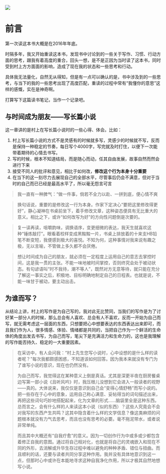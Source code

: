 

![](https://rolen.wiki/wp-content/uploads/2024/08/novelist-as-a-vocation.png)

# 前言

第一次读这本书大概是在2016年年底。

时隔多年，我又开始重读这本书，发现书中讨论到的一些关于写作、习惯、行动方面的思考，跟我有着高度的重合，回头一想，是不是正因为当时读了这本书，同时受到村上方方面面的影响，造成了现在我的状态和一些思考和行动。

具体我无法量化，自然无从得知，但是有一点可以确认的是，书中涉及到的一些思考，与当下的我的一些思考出现了高度匹配，重读的过程中常有“我懂你的意思”这样的感慨，实在是神奇啊。

打算写下这篇读书笔记，当作一个记录吧。

## 与时间成为朋友——写长篇小说

这一章讲的是村上在写长篇小说时的一些心得、体会。比如：

1. 村上写长篇小说的方式不是灵感有的时候就多写，灵感少的时候就不写，反而是保持一种稳定的节奏，每日写个4000字，写完就及时打住，以便下一次能带着期待的心情去书写。
2. 写的时候，根本不知道结局，而是随心而动，任其自由发展，故事自然而然会进行下来
3. 接受不同人的批评和意见，相比于如何改，**修改这个行为本身十分重要**
4. 在当下的这一刻尽力去展现自己的全部水平，尽管事后仍会不满意，但对于当时的自己而已已经是最高水平了，所以毫无怨言可言

> 我一直有一种脾气：​“做一件事，倘若不全力以赴、一拼到底，便心情不爽

> 换句话说，重要的是修改这一行为本身。作家下定决心“要把这里修改得更好”​，静心凝神在书桌前坐下，着手修改文章，这种姿态便具有无比重大的意义。相比之下，或许“如何改写为好”的方向性问题倒是次要的。

> 复一读再读，咀嚼韵味，调换语序，变更细微的表达，我天生就喜欢这种“锤炼敲打”​。眼看着校样变成黑黢黢一片，书桌上排放着的十来支HB铅笔不断变短，我便感到极大的喜悦。不知为何，这种事情对我来说有趣之极，无以言喻，不管做上多久都不会厌倦。

> 想让时间成为自己的朋友，就必须在一定程度上运用自己的意志去掌控时间，这是我一贯的主张。不能一味地被时间掌控，否则终究会处于被动状态。有句谚语叫“时不我待，潮不等人”​，既然对方无意等待，就只能在充分了解这一事实之后，积极地、目标明确地制定自己的日程表。也就是说，不能一味甘于被动，要主动出击。

## 为谁而写？

从结论上讲，村上的写作是为自己写的，我对此无比赞同，当我们的写作是为了讨好某一部分人的时候，那么总会有人喜欢、总会有人不喜欢，反而一开始为自己而写，就无需考虑这一层面的东西，只想要把心中想要表达的东西表达出来即可，而且我们作为人，很多情感、体验、情绪都是共同的，当把自己作为一个鲜活的生命体的角度出发去书写，为自己而写，笔尖下是充满活力和生命力的，这也是我理解的写作能否持久、稳定的一大重要因素。

> 在采访中，有人会问我：​“村上先生您写小说时，心中设想的是什么样的读者呢？​”每次我都颇感困惑，不知道该如何回答。因为我本来就没有专门为了谁写小说的意识，现在也仍然没有。
> 
> 为自己而写，我觉得这在某种意义上倒是真话。尤其是深更半夜在厨房餐桌边写第一部小说《且听风吟》时，我压根儿没想到它会进入一般读者的视野——真的。大体说来，我仅仅是意识到自己会“变得心情舒畅”而写小说的。把一些存在于心中的意象，运用自己称心满意、妥帖得当的词句描述出来，再把这些词句巧妙地搭配起来，化为文章的形式……脑袋里全是这种东西。总而言之，会有什么样的人来读这本小说（似的东西）​？这些人究竟会不会对我写的东西产生共鸣？这其中隐含着什么样的文学信息？像这类麻烦的问题根本就没有力气去思考，而且也没有思考的必要。毫不拖泥带水，或者说非常单纯。
> 
> 而且其中大概还有“自我疗愈”的意义。因为一切创作行为中或多或少都包含着修正自我的意图。通过将自己相对化，也就是将自己的灵魂嵌入和现在不同的外形，去消解或升华生存过程中难以避免的种种矛盾、错位与扭曲。而且顺利的话，还要与读者共同分享这种作用。我并没有具体地意识到这一点，但那时心中或许在本能地寻求这种自我净化作用，所以才极其自然地想写小说。